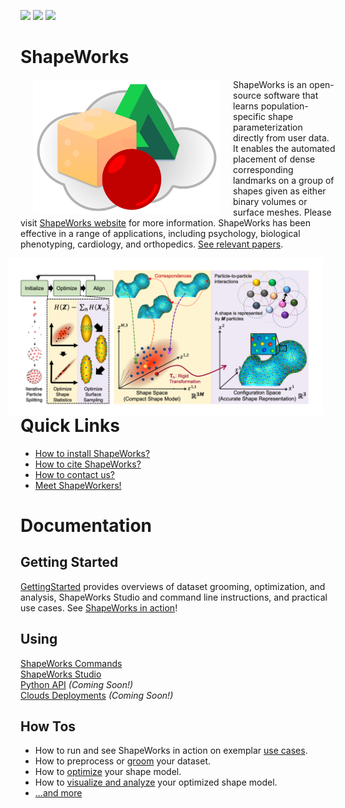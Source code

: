 ![](https://github.com/SCIInstitute/ShapeWorks/workflows/Mac%20Build/badge.svg)
![](https://github.com/SCIInstitute/ShapeWorks/workflows/Linux%20Build/badge.svg)
![](https://github.com/SCIInstitute/ShapeWorks/workflows/Windows%20Build/badge.svg)

ShapeWorks
=====================

<img src="docs/img/home/shapeworks-logo.png" width="300px" align="left" hspace="20">

ShapeWorks is an open-source software that learns population-specific shape parameterization directly from user data. It enables the automated placement of dense corresponding landmarks on a group of shapes given as either binary volumes or surface meshes. Please visit [ShapeWorks website](http://sciinstitute.github.io/ShapeWorks/) for more information. ShapeWorks has been effective in a range of applications, including psychology, biological phenotyping, cardiology, and orthopedics. [See relevant papers](http://sciinstitute.github.io/ShapeWorks/users/papers). 


<img src="docs/img/home/about-shapeworks.png" width="1000px" align="right" hspace="20">


Quick Links
=====================
- [How to install ShapeWorks?](http://sciinstitute.github.io/ShapeWorks/users/install)
- [How to cite ShapeWorks?](http://sciinstitute.github.io/ShapeWorks/users/citation)
- [How to contact us?](http://sciinstitute.github.io/ShapeWorks/about/contact)
- [Meet ShapeWorkers!](http://sciinstitute.github.io/ShapeWorks/about/team)


Documentation
=====================

Getting Started
---------------------
[GettingStarted](Documentation/GettingStarted.md) provides overviews of dataset grooming, optimization, and analysis, ShapeWorks Studio and command line instructions, and practical use cases. See [ShapeWorks in action](Documentation/GettingStarted.md#shapeworks-interfaces)!

Using
---------------------
[ShapeWorks Commands](Documentation/GettingStarted.md#shapeworks-command)  
[ShapeWorks Studio](Documentation/GettingStarted.md#shapeworksstudio)  
[Python API](Documentation/GettingStarted.md#shapeworks-in-python) _(Coming Soon!)_  
[Clouds Deployments](Documentation/GettingStarted.md#shapeworks-in-the-cloud) _(Coming Soon!)_  

How Tos
---------------------
- How to run and see ShapeWorks in action on exemplar [use cases](Documentation/UseCases/UseCases.md). 
- How to preprocess or [groom](Documentation/Workflow/Groom.md) your dataset.
- How to [optimize](Documentation/Workflow/Optimize.md) your shape model.
- How to [visualize and analyze](Documentation/Workflow/Analyze.md) your optimized shape model.
- [...and more](Documentation/GettingStarted.md#how-tos)


